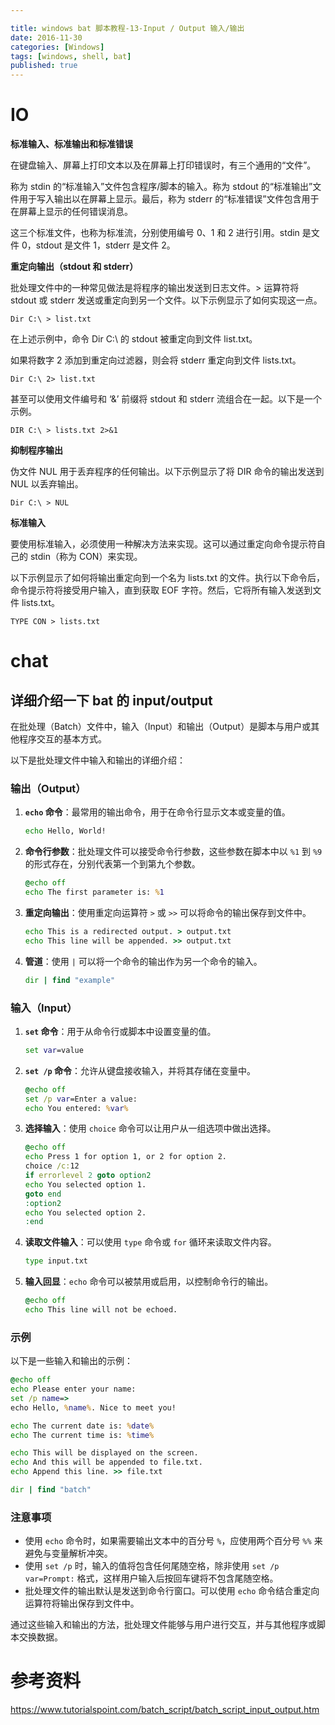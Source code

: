 ```yaml
---

title: windows bat 脚本教程-13-Input / Output 输入/输出
date: 2016-11-30
categories: [Windows]
tags: [windows, shell, bat]
published: true
---
```


# IO

**标准输入、标准输出和标准错误**

在键盘输入、屏幕上打印文本以及在屏幕上打印错误时，有三个通用的“文件”。

称为 stdin 的“标准输入”文件包含程序/脚本的输入。称为 stdout 的“标准输出”文件用于写入输出以在屏幕上显示。最后，称为 stderr 的“标准错误”文件包含用于在屏幕上显示的任何错误消息。

这三个标准文件，也称为标准流，分别使用编号 0、1 和 2 进行引用。stdin 是文件 0，stdout 是文件 1，stderr 是文件 2。

**重定向输出（stdout 和 stderr）**

批处理文件中的一种常见做法是将程序的输出发送到日志文件。> 运算符将 stdout 或 stderr 发送或重定向到另一个文件。以下示例显示了如何实现这一点。

```batch
Dir C:\ > list.txt
```

在上述示例中，命令 Dir C:\ 的 stdout 被重定向到文件 list.txt。

如果将数字 2 添加到重定向过滤器，则会将 stderr 重定向到文件 lists.txt。

```batch
Dir C:\ 2> list.txt
```

甚至可以使用文件编号和 ‘&’ 前缀将 stdout 和 stderr 流组合在一起。以下是一个示例。

```batch
DIR C:\ > lists.txt 2>&1
```

**抑制程序输出**

伪文件 NUL 用于丢弃程序的任何输出。以下示例显示了将 DIR 命令的输出发送到 NUL 以丢弃输出。

```batch
Dir C:\ > NUL
```

**标准输入**

要使用标准输入，必须使用一种解决方法来实现。这可以通过重定向命令提示符自己的 stdin（称为 CON）来实现。

以下示例显示了如何将输出重定向到一个名为 lists.txt 的文件。执行以下命令后，命令提示符将接受用户输入，直到获取 EOF 字符。然后，它将所有输入发送到文件 lists.txt。

```batch
TYPE CON > lists.txt
```

# chat

## 详细介绍一下 bat 的 input/output

在批处理（Batch）文件中，输入（Input）和输出（Output）是脚本与用户或其他程序交互的基本方式。

以下是批处理文件中输入和输出的详细介绍：

### 输出（Output）

1. **`echo` 命令**：最常用的输出命令，用于在命令行显示文本或变量的值。
   ```bat
   echo Hello, World!
   ```

2. **命令行参数**：批处理文件可以接受命令行参数，这些参数在脚本中以 `%1` 到 `%9` 的形式存在，分别代表第一个到第九个参数。
   ```bat
   @echo off
   echo The first parameter is: %1
   ```

3. **重定向输出**：使用重定向运算符 `>` 或 `>>` 可以将命令的输出保存到文件中。
   ```bat
   echo This is a redirected output. > output.txt
   echo This line will be appended. >> output.txt
   ```

4. **管道**：使用 `|` 可以将一个命令的输出作为另一个命令的输入。
   ```bat
   dir | find "example"
   ```

### 输入（Input）

1. **`set` 命令**：用于从命令行或脚本中设置变量的值。
   ```bat
   set var=value
   ```

2. **`set /p` 命令**：允许从键盘接收输入，并将其存储在变量中。
   ```bat
   @echo off
   set /p var=Enter a value: 
   echo You entered: %var%
   ```

3. **选择输入**：使用 `choice` 命令可以让用户从一组选项中做出选择。
   ```bat
   @echo off
   echo Press 1 for option 1, or 2 for option 2.
   choice /c:12
   if errorlevel 2 goto option2
   echo You selected option 1.
   goto end
   :option2
   echo You selected option 2.
   :end
   ```

4. **读取文件输入**：可以使用 `type` 命令或 `for` 循环来读取文件内容。
   ```bat
   type input.txt
   ```

5. **输入回显**：`echo` 命令可以被禁用或启用，以控制命令行的输出。
   ```bat
   @echo off
   echo This line will not be echoed.
   ```

### 示例

以下是一些输入和输出的示例：

```bat
@echo off
echo Please enter your name:
set /p name=>
echo Hello, %name%. Nice to meet you!

echo The current date is: %date%
echo The current time is: %time%

echo This will be displayed on the screen.
echo And this will be appended to file.txt.
echo Append this line. >> file.txt

dir | find "batch"
```

### 注意事项

- 使用 `echo` 命令时，如果需要输出文本中的百分号 `%`，应使用两个百分号 `%%` 来避免与变量解析冲突。
- 使用 `set /p` 时，输入的值将包含任何尾随空格，除非使用 `set /p var=Prompt:` 格式，这样用户输入后按回车键将不包含尾随空格。
- 批处理文件的输出默认是发送到命令行窗口。可以使用 `echo` 命令结合重定向运算符将输出保存到文件中。

通过这些输入和输出的方法，批处理文件能够与用户进行交互，并与其他程序或脚本交换数据。




# 参考资料

https://www.tutorialspoint.com/batch_script/batch_script_input_output.htm

